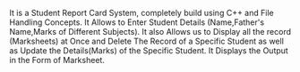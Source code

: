 It is a Student Report Card System, completely build using C++ and File Handling Concepts.
It Allows to Enter Student Details (Name,Father's Name,Marks of Different Subjects).
It also Allows us to Display all the record (Marksheets) at Once and Delete The Record of a Specific Student as well as Update the Details(Marks) of the Specific Student.
It Displays the Output in the Form of Marksheet.
